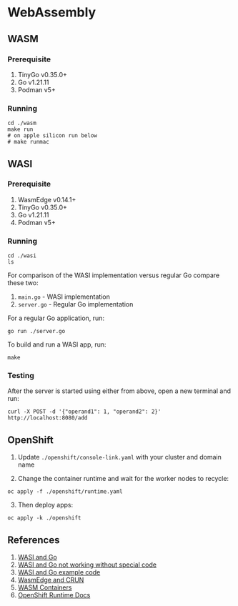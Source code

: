 # WebAssembly

## WASM

### Prerequisite

1. TinyGo v0.35.0+
2. Go v1.21.11
3. Podman v5+

### Running

```shell
cd ./wasm
make run
# on apple silicon run below
# make runmac
```

## WASI

### Prerequisite

1. WasmEdge v0.14.1+
2. TinyGo v0.35.0+
3. Go v1.21.11
4. Podman v5+

### Running

```shell
cd ./wasi
ls
```

For comparison of the WASI implementation versus regular Go compare these two:

1. `main.go` - WASI implementation
2. `server.go` - Regular Go implementation

For a regular Go application, run:

```shell
go run ./server.go
```

To build and run a WASI app, run:

```shell
make
```

### Testing

After the server is started using either from above,
open a new terminal and run:

```shell
curl -X POST -d '{"operand1": 1, "operand2": 2}' http://localhost:8080/add
```

## OpenShift

1. Update `./openshift/console-link.yaml` with your cluster and domain name

2. Change the container runtime and wait for the worker nodes to recycle:

  ```shell
  oc apply -f ./openshift/runtime.yaml
  ```

3. Then deploy apps:

  ```shell
  oc apply -k ./openshift
  ```

## References

1. [WASI and Go](https://go.dev/blog/wasi)
2. [WASI and Go not working without special code](https://github.com/dispatchrun/net/issues/37)
3. [WASI and Go example code](https://github.com/ldemailly/go-scratch/blob/main/tinyhttp/tinyhttp.go)
4. [WasmEdge and CRUN](https://wasmedge.org/docs/develop/deploy/intro#with-crun)
5. [WASM Containers](https://opensource.com/article/22/10/wasm-containers)
6. [OpenShift Runtime Docs](https://docs.openshift.com/container-platform/4.17/machine_configuration/machine-configs-custom.html#set-the-default-max-container-root-partition-size-for-overlay-with-crio_machine-configs-custom)
